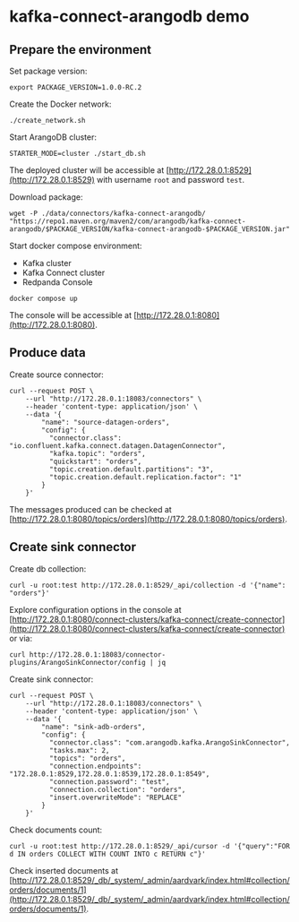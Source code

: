 # kafka-connect-arangodb demo

## Prepare the environment

Set package version:

```shell
export PACKAGE_VERSION=1.0.0-RC.2
```

Create the Docker network:

```shell
./create_network.sh 
```

Start ArangoDB cluster:

```shell
STARTER_MODE=cluster ./start_db.sh
```

The deployed cluster will be accessible at [http://172.28.0.1:8529](http://172.28.0.1:8529) with username `root` and
password `test`.

Download package:

```shell
wget -P ./data/connectors/kafka-connect-arangodb/ "https://repo1.maven.org/maven2/com/arangodb/kafka-connect-arangodb/$PACKAGE_VERSION/kafka-connect-arangodb-$PACKAGE_VERSION.jar"
```

Start docker compose environment:
- Kafka cluster
- Kafka Connect cluster
- Redpanda Console

```shell
docker compose up
```

The console will be accessible at [http://172.28.0.1:8080](http://172.28.0.1:8080).


## Produce data

Create source connector:

```shell
curl --request POST \
    --url "http://172.28.0.1:18083/connectors" \
    --header 'content-type: application/json' \
    --data '{
        "name": "source-datagen-orders",
        "config": {
          "connector.class": "io.confluent.kafka.connect.datagen.DatagenConnector",
          "kafka.topic": "orders",
          "quickstart": "orders",
          "topic.creation.default.partitions": "3",
          "topic.creation.default.replication.factor": "1"
        }
    }'
```

The messages produced can be checked at [http://172.28.0.1:8080/topics/orders](http://172.28.0.1:8080/topics/orders).


## Create sink connector

Create db collection:

```shell
curl -u root:test http://172.28.0.1:8529/_api/collection -d '{"name": "orders"}'
```

Explore configuration options in the console at [http://172.28.0.1:8080/connect-clusters/kafka-connect/create-connector](http://172.28.0.1:8080/connect-clusters/kafka-connect/create-connector)
or via:

```shell
curl http://172.28.0.1:18083/connector-plugins/ArangoSinkConnector/config | jq
```

Create sink connector:

```shell
curl --request POST \
    --url "http://172.28.0.1:18083/connectors" \
    --header 'content-type: application/json' \
    --data '{
        "name": "sink-adb-orders",
        "config": {
          "connector.class": "com.arangodb.kafka.ArangoSinkConnector",
          "tasks.max": 2,
          "topics": "orders",
          "connection.endpoints": "172.28.0.1:8529,172.28.0.1:8539,172.28.0.1:8549",
          "connection.password": "test",
          "connection.collection": "orders",
          "insert.overwriteMode": "REPLACE"
        }
    }'
```

Check documents count:

```shell
curl -u root:test http://172.28.0.1:8529/_api/cursor -d '{"query":"FOR d IN orders COLLECT WITH COUNT INTO c RETURN c"}'
```

Check inserted documents at [http://172.28.0.1:8529/_db/_system/_admin/aardvark/index.html#collection/orders/documents/1](http://172.28.0.1:8529/_db/_system/_admin/aardvark/index.html#collection/orders/documents/1).
